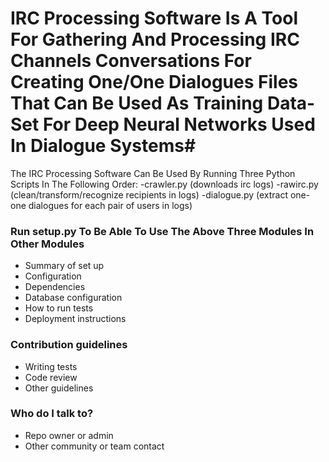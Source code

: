 # IRC Processing Software Is A Tool For Gathering And Processing IRC Channels Conversations For Creating One/One Dialogues Files That Can Be Used As Training Data-Set For Deep Neural Networks Used In Dialogue Systems#

The IRC Processing Software Can Be Used By Running Three Python Scripts In The Following Order:
 -crawler.py (downloads irc logs)
 -rawirc.py (clean/transform/recognize recipients in logs)
 -dialogue.py (extract one-one dialogues for each pair of users in logs)


### Run setup.py To Be Able To Use The Above Three Modules In Other Modules ###

* Summary of set up
* Configuration
* Dependencies
* Database configuration
* How to run tests
* Deployment instructions

### Contribution guidelines ###

* Writing tests
* Code review
* Other guidelines

### Who do I talk to? ###

* Repo owner or admin
* Other community or team contact